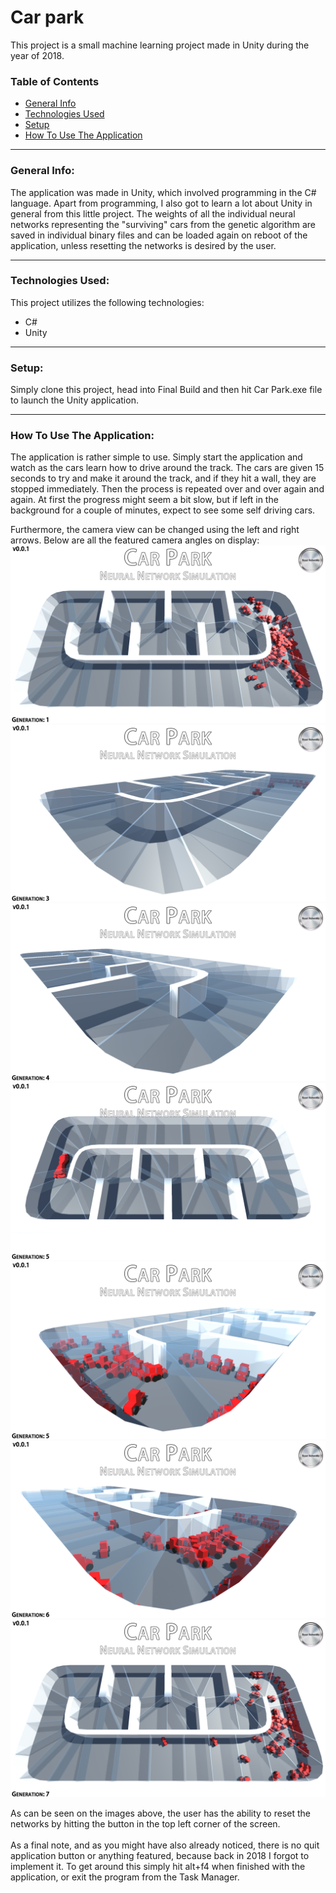 # Car park
This project is a small machine learning project made in Unity during the year of 2018.
### Table of Contents
- [General Info](#general-info)
- [Technologies Used](#technologies-used)
- [Setup](#setup)
- [How To Use The Application](#how-to-use-the-application)

___

### General Info:
The application was made in Unity, which involved programming in the C# language. Apart from programming, I also got to learn a lot about Unity in general from this little project. The weights of all the individual neural networks representing the "surviving" cars from the genetic algorithm are saved in individual binary files and can be loaded again on reboot of the application, unless resetting the networks is desired by the user.

___

### Technologies Used:
This project utilizes the following technologies:
- C#
- Unity

___

### Setup:
Simply clone this project, head into Final Build and then hit Car Park.exe file to launch the Unity application.

___

### How To Use The Application:
The application is rather simple to use. Simply start the application and watch as the cars learn how to drive around the track. The cars are given 15 seconds to try 
and make it around the track, and if they hit a wall, they are stopped immediately. Then the process is repeated over and over again and again. At first the progress 
might seem a bit slow, but if left in the background for a couple of minutes, expect to see some self driving cars.

Furthermore, the camera view can be changed using the left and right arrows. Below are all the featured camera angles on display:
![Angle 1](https://github.com/Morshok/readme-images/blob/master/Car%20Park/angle1.png)<br>
![Angle 2](https://github.com/Morshok/readme-images/blob/master/Car%20Park/angle2.png)<br>
![Angle 3](https://github.com/Morshok/readme-images/blob/master/Car%20Park/angle3.png)<br>
![Angle 4](https://github.com/Morshok/readme-images/blob/master/Car%20Park/angle4.png)<br>
![Angle 5](https://github.com/Morshok/readme-images/blob/master/Car%20Park/angle5.png)<br>
![Angle 6](https://github.com/Morshok/readme-images/blob/master/Car%20Park/angle6.png)<br>
![Angle 7](https://github.com/Morshok/readme-images/blob/master/Car%20Park/angle7.png)<br>

As can be seen on the images above, the user has the ability to reset the networks by hitting the button in the top left corner of the screen. <br><br>
As a final note, and as you might have also already noticed, there is no quit application button or anything featured, because back in 2018 I forgot to implement it. To get around this simply hit alt+f4 when finished with the application, or exit the program from the Task Manager.
